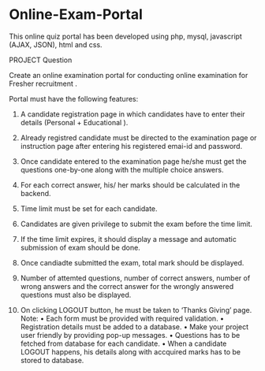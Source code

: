 # Online-Exam-Portal
This online quiz portal has been developed using php, mysql, javascript (AJAX, JSON), html and css.

PROJECT Question

Create an online examination portal for conducting online examination for
Fresher recruitment .

Portal must have the following features:

1. A candidate registration page in which candidates have to enter their details
(Personal + Educational ).

2. Already registred candidate must be directed to the examination page or
instruction page after entering his registered emai-id and password.

3. Once candidate entered to the examination page he/she must get the
questions one-by-one along with the multiple choice answers.

4. For each correct answer, his/ her marks should be calculated in the
backend.

5. Time limit must be set for each candidate.

6. Candidates are given privilege to submit the exam before the time limit.

7. If the time limit expires, it should display a message and automatic
submission of exam should be done.

8. Once candiadte submitted the exam, total mark should be displayed.

9. Number of attemted questions, number of correct answers, number of wrong
answers and the correct answer for the wrongly answered questions must
also be displayed.

10. On clicking LOGOUT button, he must be taken to ‘Thanks Giving’ page.
Note:
• Each form must be provided with required validation.
• Registration details must be added to a database.
• Make your project user friendly by providing pop-up messages.
• Questions has to be fetched from database for each candidate.
• When a candidate LOGOUT happens, his details along with accquired
marks has to be stored to database.
